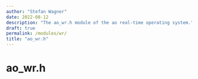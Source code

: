 ```yaml
---
author: "Stefan Wagner"
date: 2022-08-12
description: "The ao_wr.h module of the ao real-time operating system."
draft: true
permalink: /modules/wr/
title: "ao_wr.h"
---
```


# ao_wr.h
